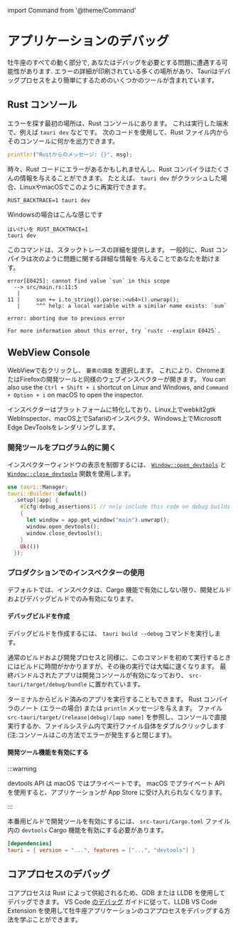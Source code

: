 import Command from '@theme/Command'

# アプリケーションのデバッグ

牡牛座のすべての動く部分で, あなたはデバッグを必要とする問題に遭遇する可能性があります. エラーの詳細が印刷されている多くの場所があり、Tauriはデバッグプロセスをより簡単にするためのいくつかのツールが含まれています。

## Rust コンソール

エラーを探す最初の場所は、Rust コンソールにあります。 これは実行した端末で、例えば `tauri dev` などです。 次のコードを使用して、Rust ファイル内からそのコンソールに何かを出力できます。

```rust
println!("Rustからのメッセージ: {}", msg);
```

時々、Rust コードにエラーがあるかもしれませんし、Rust コンパイラはたくさんの情報を与えることができます。 たとえば、 `tauri dev` がクラッシュした場合、LinuxやmacOSでこのように再実行できます。

```shell
RUST_BACKTRACE=1 tauri dev
```

Windowsの場合はこんな感じです

```shell
はいけいを RUST_BACKTRACE=1
tauri dev
```

このコマンドは、スタックトレースの詳細を提供します。 一般的に、Rust コンパイラは次のように問題に関する詳細な情報を 与えることであなたを助けます。

```
error[E0425]: cannot find value `sun` in this scope
  --> src/main.rs:11:5
   |
11 |     sun += i.to_string().parse::<u64>().unwrap();
   |     ^^^ help: a local variable with a similar name exists: `sum`

error: aborting due to previous error

For more information about this error, try `rustc --explain E0425`.
```

## WebView Console

WebViewで右クリックし、 `要素の調査` を選択します。 これにより、ChromeまたはFirefoxの開発ツールと同様のウェブインスペクターが開きます。 You can also use the `Ctrl + Shift + i` shortcut on Linux and Windows, and `Command + Option + i` on macOS to open the inspector.

インスペクターはプラットフォームに特化しており、Linux上でwebkit2gtk WebInspector、macOS上でSafariのインスペクタ、Windows上でMicrosoft Edge DevToolsをレンダリングします。

### 開発ツールをプログラム的に開く

インスペクターウィンドウの表示を制御するには、 [`Window::open_devtools`][] と [`Window::close_devtools`][] 関数を使用します。

```rust
use tauri::Manager;
tauri::Builder::default()
  .setup(|app| {
    #[cfg(debug_assertions)] // only include this code on debug builds
    {
      let window = app.get_window("main").unwrap();
      window.open_devtools();
      window.close_devtools();
    }
    Ok(())
  });
```

### プロダクションでのインスペクターの使用

デフォルトでは、インスペクタは、Cargo 機能で有効にしない限り、開発ビルドおよびデバッグビルドでのみ有効になります。

#### デバッグビルドを作成

デバッグビルドを作成するには、 `tauri build --debug` コマンドを実行します。

<Command name="build --debug" />

通常のビルドおよび開発プロセスと同様に、このコマンドを初めて実行するときにはビルドに時間がかかりますが、その後の実行では大幅に速くなります。 最終バンドルされたアプリは開発コンソールが有効になっており、 `src-tauri/target/debug/bundle` に置かれています。

ターミナルからビルド済みのアプリを実行することもできます。 Rust コンパイラのノート (エラーの場合) または `println` メッセージを与えます。 ファイル `src-tauri/target/(release|debug)/[app name]` を参照し、コンソールで直接実行するか、ファイルシステム内で実行ファイル自体をダブルクリックします(注:コンソールはこの方法でエラーが発生すると閉じます)。

#### 開発ツール機能を有効にする

:::warning

devtools API は macOS ではプライベートです。 macOS でプライベート API を使用すると、アプリケーションが App Store に受け入れられなくなります。

:::

本番用ビルドで開発ツールを有効にするには、 `src-tauri/Cargo.toml` ファイル内の `devtools` Cargo 機能を有効にする必要があります。

```toml
[dependencies]
tauri = { version = "...", features = ["...", "devtools"] }
```

## コアプロセスのデバッグ

コアプロセスは Rust によって供給されるため、GDB または LLDB を使用してデバッグできます。 VS Code [のデバッグ][] ガイドに従って、LLDB VS Code Extension を使用して牡牛座アプリケーションのコアプロセスをデバッグする方法を学ぶことができます。

[のデバッグ]: ./vs-code.md
[`Window::open_devtools`]: https://docs.rs/tauri/1/tauri/window/struct.Window.html#method.open_devtools
[`Window::close_devtools`]: https://docs.rs/tauri/1/tauri/window/struct.Window.html#method.close_devtools
